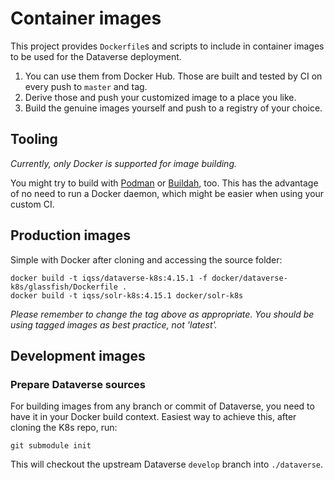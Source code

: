 # Container images

This project provides `Dockerfile`s and scripts to include in container
images to be used for the Dataverse deployment.

1. You can use them from Docker Hub. Those are built and tested by CI on every push to `master` and tag.
2. Derive those and push your customized image to a place you like.
3. Build the genuine images yourself and push to a registry of your choice.

## Tooling

*Currently, only Docker is supported for image building.*

You might try to build with [Podman](https://podman.io) or [Buildah](https://buildah.io/), too.
This has the advantage of no need to run a Docker daemon, which might be easier
when using your custom CI.

## Production images

Simple with Docker after cloning and accessing the source folder:
```
docker build -t iqss/dataverse-k8s:4.15.1 -f docker/dataverse-k8s/glassfish/Dockerfile .
docker build -t iqss/solr-k8s:4.15.1 docker/solr-k8s
```
*Please remember to change the tag above as appropriate. You should be*
*using tagged images as best practice, not 'latest'.*

## Development images

### Prepare Dataverse sources
For building images from any branch or commit of Dataverse, you need to have
it in your Docker build context. Easiest way to achieve this, after cloning the
K8s repo, run:

```
git submodule init
```

This will checkout the upstream Dataverse `develop` branch into `./dataverse`.
